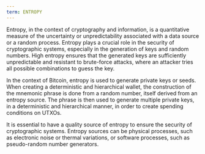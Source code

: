 ```yaml
---
term: ENTROPY
---
```


Entropy, in the context of cryptography and information, is a quantitative measure of the uncertainty or unpredictability associated with a data source or a random process. Entropy plays a crucial role in the security of cryptographic systems, especially in the generation of keys and random numbers. High entropy ensures that the generated keys are sufficiently unpredictable and resistant to brute-force attacks, where an attacker tries all possible combinations to guess the key.

In the context of Bitcoin, entropy is used to generate private keys or seeds. When creating a deterministic and hierarchical wallet, the construction of the mnemonic phrase is done from a random number, itself derived from an entropy source. The phrase is then used to generate multiple private keys, in a deterministic and hierarchical manner, in order to create spending conditions on UTXOs.

It is essential to have a quality source of entropy to ensure the security of cryptographic systems. Entropy sources can be physical processes, such as electronic noise or thermal variations, or software processes, such as pseudo-random number generators.